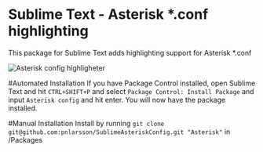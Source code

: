 # Sublime Text - Asterisk *.conf highlighting
This package for Sublime Text adds highlighting support for Asterisk *.conf

![Asterisk config highligheter](http://imgur.com/XP7uQIZ "Asterisk config highlighter in action!")

#Automated Installation
If you have Package Control installed, open Sublime Text and hit `CTRL+SHIFT+P` and select `Package Control: Install Package` and input `Asterisk config` and hit enter. You will now have the package installed.

#Manual Installation
Install by running `git clone git@github.com:pnlarsson/SublimeAsteriskConfig.git "Asterisk"` in /Packages
